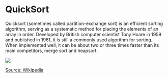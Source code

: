 <h1>QuickSort</h1>
<p>Quicksort (sometimes called partition-exchange sort) is an efficient sorting algorithm, serving as a systematic method for placing the elements of an array in order. Developed by British computer scientist Tony Hoare in 1959 and published in 1961, it is still a commonly used algorithm for sorting. When implemented well, it can be about two or three times faster than its main competitors, merge sort and heapsort.</p>
<img src="https://upload.wikimedia.org/wikipedia/commons/6/6a/Sorting_quicksort_anim.gif">

<a href="https://en.wikipedia.org/wiki/Quicksort">Source: Wikipedia</a>
